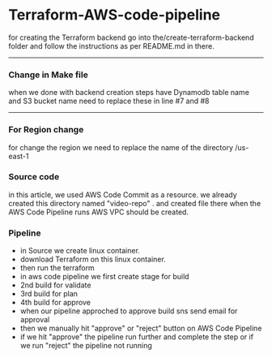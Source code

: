 # Terraform-AWS-code-pipeline
for creating the Terraform backend go into the/create-terraform-backend folder and follow the instructions as per README.md in there.

---
### Change in Make file
when we done with backend creation steps have Dynamodb table name and S3 bucket name need to replace these in line #7 and #8

---
### For Region change 
for change the region we need to replace the name of the directory /us-east-1

### Source code
in this article, we used AWS Code Commit as a  resource. we already created this directory named "video-repo"  . and created file there when the AWS Code Pipeline runs AWS VPC should be created.

### Pipeline
* in Source we create linux container.
* download Terraform on this linux container.
* then run the terraform  
* in aws code pipeline we first create stage for build
* 2nd build for validate
* 3rd build for plan
* 4th build for approve
* when our pipeline approched  to approve build sns send email for approval
* then we manually hit "approve" or "reject" button on AWS Code Pipeline
* if we hit "approve" the pipeline run further and complete the step or if we run "reject" the pipeline not running



